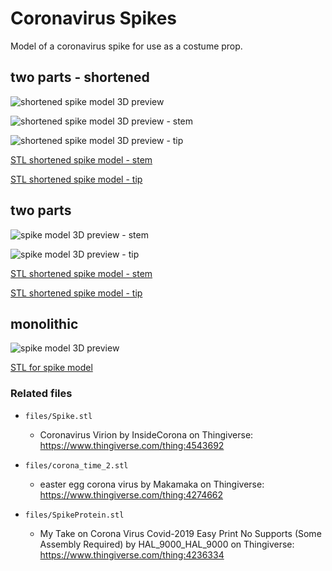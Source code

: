 # Coronavirus Spikes

Model of a coronavirus spike for use as a costume prop.

## two parts - shortened

![shortened spike model 3D preview](img/spike_model__shortened.png)

![shortened spike model 3D preview - stem](img/spike_model__stem__shortened.png)

![shortened spike model 3D preview - tip](img/spike_model__tip__shortened.png)

[STL shortened spike model - stem](spike_model__stem__shortened.stl)

[STL shortened spike model - tip](spike_model__tip__shortened.stl)

## two parts

![spike model 3D preview - stem](img/spike_model__stem.png)

![spike model 3D preview - tip](img/spike_model__tip.png)

[STL shortened spike model - stem](spike_model__stem.stl)

[STL shortened spike model - tip](spike_model__tip.stl)


## monolithic

![spike model 3D preview](img/spike_model.png)

[STL for spike model](spike_model.stl)

### Related files

-	`files/Spike.stl`

    - Coronavirus Virion by InsideCorona on Thingiverse: https://www.thingiverse.com/thing:4543692

-	`files/corona_time_2.stl`

	-	easter egg corona virus by Makamaka on Thingiverse: https://www.thingiverse.com/thing:4274662

-	`files/SpikeProtein.stl`

	-	My Take on Corona Virus Covid-2019 Easy Print No Supports (Some Assembly Required) by HAL_9000_HAL_9000 on Thingiverse: https://www.thingiverse.com/thing:4236334
